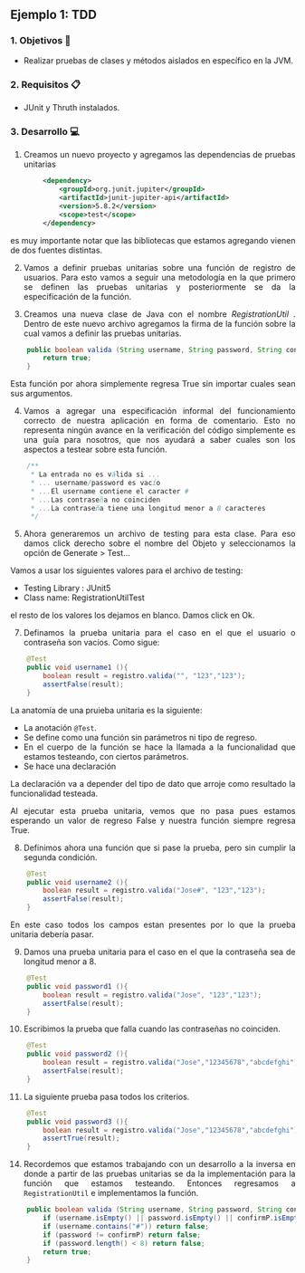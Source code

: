 ## Ejemplo 1: TDD

<div style="text-align: justify;">

### 1. Objetivos :dart:

* Realizar pruebas de clases y métodos aislados  en específico en la JVM.

### 2. Requisitos :clipboard:

* JUnit y Thruth instalados.

### 3. Desarrollo :computer:

1. Creamos un nuevo proyecto y agregamos las dependencias de pruebas unitarias

```xml
        <dependency>
            <groupId>org.junit.jupiter</groupId>
            <artifactId>junit-jupiter-api</artifactId>
            <version>5.8.2</version>
            <scope>test</scope>
        </dependency>
```

es muy importante notar que las bibliotecas que estamos agregando vienen de dos fuentes distintas.

2. Vamos a definir pruebas unitarias sobre una función de registro de usuarios. Para esto vamos a seguir una metodología en la que primero se definen las pruebas unitarias y posteriormente se da la especificación de la función. 

3. Creamos una nueva clase de Java con el nombre *RegistrationUtil* . Dentro de este nuevo archivo agregamos la firma de la función sobre la cual vamos a definir las pruebas unitarias.

```java
    public boolean valida (String username, String password, String confirmP) {
        return true;
    }
```

Esta función por ahora simplemente regresa True sin importar cuales sean sus argumentos.

4. Vamos a agregar una especificación informal del funcionamiento correcto de nuestra aplicación en forma de comentario. Esto no representa ningún avance en la verificación del código simplemente es una guía para nosotros, que nos ayudará a saber cuales son los aspectos a testear sobre esta función.

```Java
    /**
     * La entrada no es válida si ...
     * ... username/password es vacío
     * ...El username contiene el caracter #
     * ...Las contraseña no coinciden
     * ...La contraseña tiene una longitud menor a 8 caracteres
     */

```

5. Ahora generaremos un archivo de testing para esta clase. Para eso damos click derecho sobre el nombre del Objeto y seleccionamos la opción de Generate > Test...

Vamos a usar los siguientes valores para el archivo de testing:

- Testing Library : JUnit5
- Class name: RegistrationUtilTest

el resto de los valores los dejamos en blanco. Damos click en Ok. 

7. Definamos la prueba unitaria para el caso en el que el usuario o contraseña son vacíos. Como sigue:

```java
    @Test
    public void username1 (){
        boolean result = registro.valida("", "123","123");
        assertFalse(result);
    }
```

La anatomía de una pruieba unitaria es la siguiente:

- La anotación `@Test`.
- Se define como una función sin parámetros ni tipo de regreso.
- En el cuerpo de la función se hace la llamada a la funcionalidad que estamos testeando, con ciertos parámetros.
- Se hace una declaración 

La declaración va a depender del tipo de dato que arroje como resultado la funcionalidad testeada.

Al ejecutar esta prueba unitaria, vemos que no pasa pues estamos esperando un valor de regreso False y nuestra función siempre regresa True. 

8. Definimos ahora una función que si pase la prueba, pero sin cumplir la segunda condición.

```java
    @Test
    public void username2 (){
        boolean result = registro.valida("Jose#", "123","123");
        assertFalse(result);
    }
```

En este caso todos los campos estan presentes por lo que la prueba unitaria debería pasar.

9. Damos una prueba unitaria para el caso en el que la contraseña sea de longitud menor a 8.

```java
    @Test
    public void password1 (){
        boolean result = registro.valida("Jose", "123","123");
        assertFalse(result);
    }

```

10. Escribimos la prueba que falla cuando las contraseñas no coinciden.

```java
    @Test
    public void password2 (){
        boolean result = registro.valida("Jose","12345678","abcdefghi");
        assertFalse(result);
    }
```

11.  La siguiente prueba pasa todos los criterios.

```java
    @Test
    public void password3 (){
        boolean result = registro.valida("Jose","12345678","abcdefghi");
        assertTrue(result);
    }
```


14. Recordemos que estamos trabajando con un desarrollo a la inversa en donde a partir de las pruebas unitarias se da la implementación para la función que estamos testeando. Entonces regresamos a `RegistrationUtil` e implementamos la función.

```java
    public boolean valida (String username, String password, String confirmP) {
        if (username.isEmpty() || password.isEmpty() || confirmP.isEmpty()) return false;
        if (username.contains("#")) return false;
        if (password != confirmP) return false;
        if (password.length() < 8) return false;
        return true;
    }
```  

</div>

